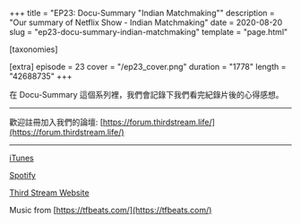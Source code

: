 +++
title = "EP23: Docu-Summary \"Indian Matchmaking\""
description = "Our summary of Netflix Show - Indian Matchmaking"
date = 2020-08-20
slug = "ep23-docu-summary-indian-matchmaking"
template = "page.html"

[taxonomies]

[extra]
episode = 23
cover = "/ep23_cover.png"
duration = "1778"
length = "42688735"
+++

在 Docu-Summary 這個系列裡，我們會記錄下我們看完紀錄片後的心得感想。


<!-- more -->

---

歡迎註冊加入我們的論壇:
[https://forum.thirdstream.life/](https://forum.thirdstream.life/)

---

[iTunes](https://podcasts.apple.com/us/podcast/third-stream-podcast/id1503447781)

[Spotify](https://open.spotify.com/show/4Lt3yXZrcOvZ7NgBn7iJLV)

[Third Stream Website](https://thirdstream.life)

Music from [https://tfbeats.com/](https://tfbeats.com/)
